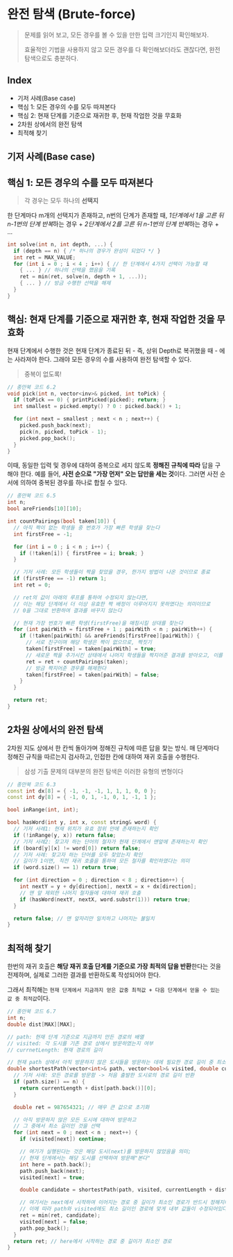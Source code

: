 # 완전 탐색 (Brute-force)

> 문제를 읽어 보고, 모든 경우를 볼 수 있을 만한 입력 크기인지 확인해보자.
> 
> 효율적인 기법을 사용하지 않고 모든 경우를 다 확인해보더라도 괜찮다면, 완전 탐색으로도 충분하다.

## Index

- 기저 사례(Base case)
- 핵심 1: 모든 경우의 수를 모두 따져본다
- 핵심 2: 현재 단계를 기준으로 재귀한 후, 현재 작업한 것을 무효화
- 2차원 상에서의 완전 탐색
- 최적해 찾기

## 기저 사례(Base case)

## 핵심 1: 모든 경우의 수를 모두 따져본다

> 각 경우는 모두 하나의 **선택지**

한 단계마다 m개의 선택지가 존재하고, n번의 단계가 존재할 때, *1단계에서 1을 고른 뒤 n-1번의 단계 반복*하는 경우 + *2단계에서 2를 고른 뒤 n-1번의 단계 반복*하는 경우 + ...

```cpp
int solve(int n, int depth, ...) {
  if (depth == n) { /* 하나의 경우가 완성이 되었다 */ }
  int ret = MAX_VALUE;
  for (int i = 0 ; i < 4 ; i++) { // 한 단계에서 4가지 선택이 가능할 때
    { ... } // 하나의 선택을 했음을 기록
    ret = min(ret, solve(n, depth + 1, ...));
    { ... } // 방금 수행한 선택을 해제
  }
}
```

## 핵심: 현재 단계를 기준으로 재귀한 후, 현재 작업한 것을 무효화
현재 단계에서 수행한 것은 현재 단계가 종료된 뒤 - 즉, 상위 Depth로 복귀했을 때 - 에는 사라져야 한다. 그래야 모든 경우의 수를 사용하여 완전 탐색할 수 있다.

> 중복이 없도록!

```cpp
// 종만북 코드 6.2
void pick(int n, vector<inv>& picked, int toPick) {
  if (toPick == 0) { printPicked(picked); return; }
  int smallest = picked.empty() ? 0 : picked.back() + 1;

  for (int next = smallest ; next < n ; next++) {
    picked.push_back(next);
    pick(n, picked, toPick - 1);
    picked.pop_back();
  }
}
```

이때, 동일한 입력 및 경우에 대하여 중복으로 세지 않도록 **정해진 규칙에 따라** 답을 구해야 한다. 예를 들어, **사전 순으로 "가장 먼저" 오는 답만을 세는 것**이다. 그러면 사전 순서에 의하여 중복된 경우를 하나로 합칠 수 있다.

```cpp
// 종만북 코드 6.5
int n;
bool areFriends[10][10];

int countPairings(bool taken[10]) {
  // 아직 짝이 없는 학생들 중 번호가 가장 빠른 학생을 찾는다
  int firstFree = -1;

  for (int i = 0 ; i < n ; i++) {
    if (!taken[i]) { firstFree = i; break; }
  }

  // 기저 사례: 모든 학생들이 짝을 찾았을 경우, 한가지 방법이 나온 것이므로 종료
  if (firstFree == -1) return 1;
  int ret = 0;

  // ret의 값이 아래의 루프를 통하여 수정되지 않는다면,
  // 이는 해당 단계에서 더 이상 유효한 짝 배정이 이루어지지 못하였다는 의미이므로
  // 0을 그대로 반환하여 결과를 바꾸지 않는다

  // 현재 가장 번호가 빠른 학생(firstFree)을 매칭시킬 상대를 찾는다
  for (int pairWith = firstFree + 1 ; pairWith < n ; pairWith++) {
    if (!taken[pairWith] && areFriends[firstFree][pairWith]) {
      // 서로 친구이며 해당 학생은 짝이 없으므로, 짝짓기
      taken[firstFree] = taken[pairWith] = true;
      // 새로운 짝을 추가시킨 상태에서 나머지 학생들을 짝지어준 결과를 받아오고, 이를 경우의 수에 추가한다
      ret = ret + countPairings(taken);
      // 방금 짝지어준 경우를 해제한다
      taken[firstFree] = taken[pairWith] = false;
    }
  }

  return ret;
}
```

## 2차원 상에서의 완전 탐색
2차원 지도 상에서 한 칸씩 돌아가며 정해진 규칙에 따른 답을 찾는 방식. 매 단계마다 정해진 규칙을 따르는지 검사하고, 인접한 칸에 대하여 재귀 호출을 수행한다.

> 삼성 기출 문제의 대부분의 완전 탐색은 이러한 유형의 변형이다

```cpp
// 종만북 코드 6.3
const int dx[8] = { -1, -1, -1, 1, 1, 1, 0, 0 };
const int dy[8] = { -1, 0, 1, -1, 0, 1, -1, 1 };

bool inRange(int, int);

bool hasWord(int y, int x, const string& word) {
  // 기저 사례1: 현재 위치가 유효 점위 안에 존재하는지 확인
  if (!inRange(y, x)) return false;
  // 기저 사례2: 찾고자 하는 단어의 철자가 현재 단계에서 맨앞에 존재하는지 확인
  if (board[y][x] != word[0]) return false;
  // 기저 사례: 찾고자 하는 단어를 모두 찾았는지 확인
  // 길이가 1이면, 직전 재귀 호출을 통하여 모든 철자를 확인하였다는 의미
  if (word.size() == 1) return true;

  for (int direction = 0 ; direction < 8 ; direction++) {
    int nextY = y + dy[direction], nextX = x + dx[direction];
    // 맨 앞 제외한 나머지 철자들에 대하여 재귀 호출
    if (hasWord(nextY, nextX, word.substr(1))) return true;
  }

  return false; // 맨 앞자리만 일치하고 나머지는 불일치
}
```

## 최적해 찾기
한번의 재귀 호출은 **해당 재귀 호출 단계를 기준으로 가장 최적의 답을 반환**한다는 것을 전제하며, 실제로 그러한 결과를 반환하도록 작성되어야 한다.

그래서 최적해는 `현재 단계에서 지금까지 얻은 값중 최적값 + 다음 단계에서 얻을 수 있는 값 중 최적값`이다.

```cpp
// 종만북 코드 6.7
int n;
double dist[MAX][MAX];

// path: 현재 단계 기준으로 지금까지 만든 경로의 배열
// visited: 각 도시를 기존 경로 상에서 방문하였는지 여부
// currnetLength: 현재 경로의 길이

// 현재 path 상에서 아직 방문하지 않은 도시들을 방문하는 데에 필요한 경로 길이 중 최소값 반환
double shortestPath(vector<int>& path, vector<bool>& visited, double currentLength) {
  // 기저 사례: 모든 경로를 방문함 -> 처음 출발한 도시로의 경로 길이 반환
  if (path.size() == n) {
    return currentLength + dist[path.back()][0];
  }

  double ret = 987654321; // 매우 큰 값으로 초기화

  // 아직 방문하지 않은 모든 도시에 대하여 방문하고
  // 그 중에서 최소 길이인 것을 선택
  for (int next = 0 ; next < n ; next++) {
    if (visited[next]) continue;

    // 여기가 실행된다는 것은 해당 도시(next)를 방문하지 않았음을 의미;
    // 현재 단게에서는 해당 도시를 선택하여 방문해"본다"
    int here = path.back();
    path.push_back(next);
    visited[next] = true;

    double candidate = shortestPath(path, visited, currentLength + dist[here][next]);

    // 여기서는 next에서 시작하여 이어지는 경로 중 길이가 최소인 경로가 반드시 정해지며,
    // 이에 따라 path와 visited에도 최소 길이인 경로에 맞게 내부 값들이 수정되어있다
    ret = min(ret, candidate);
    visited[next] = false;
    path.pop_back();
  }
  return ret; // here에서 시작하는 경로 중 길이가 최소인 경로
}

```
